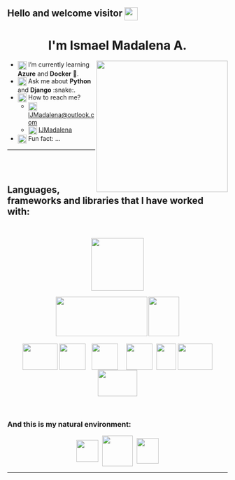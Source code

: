 <!--
**IsMadalena/IsMadalena** is a ✨ _special_ ✨ repository because its `README.md` (this file) appears on your GitHub profile.

Here are some ideas to get you started:
- 🔭 I’m currently working on ...
- 👯 I’m looking to collaborate on ...
- 🤔 I’m looking for help with ...

<img src="https://media.giphy.com/media/heIX5HfWgEYlW/giphy.gif" width="300" height="300" align="center"/>
<img src="https://media.giphy.com/media/WFZvB7VIXBgiz3oDXE/giphy.gif" width="300" height="300" align="center"/>
<img src="https://media.giphy.com/media/cYU6YcPE5YlJxh6otp/giphy.gif" width="300" height="300" align="center"/>
<img src="https://media.giphy.com/media/rygLdXcJlqYqQbaUr0/giphy-downsized-large.gif" width="300" height="300" align="center"/>
https://media.giphy.com/media/Kfl09udXYhbjajJwEt/giphy.gif
https://media.giphy.com/media/J2awouDsf23R2vo2p5/giphy.gif
https://giphy.com/stickers/transparent-emoji-emojivid-QaZ0Yu5CbHu4HpBcyZ
https://giphy.com/stickers/transparent-emoji-emojivid-h8CYgLGGiBbA32rcOC
https://giphy.com/stickers/emoji-chart-graph-IzLejEn5juzsLN4AqX
<img align="center" HSPACE="5" src="https://www.eventslooped.com/posts/img/sexy-programming-languages-to-learn-2020/gopher-dance.gif" width="70" height="70" />

AZURE:
<img src="https://am3pap007files.storage.live.com/y4m36khvbMH-QVohzbxeiVuGllfg8t47UEu1GRGYWj9vgp2nteS7eKqtii1FtQppvNwbY4nfNLGADI8iDyYnLMkl9aVVO8VRcWrBh0CXssMtaQyhsxN8WZGzHOsgmIunvs7ff6kvqnX0t0dcwymK-BmrGxNuf2L_SDizgcxO2zEcn7kJqXHJlcsaIivdtGse0rR?width=1200&height=936&cropmode=none" width="1200" height="936" />

DOCKER:
<img src="https://am3pap007files.storage.live.com/y4meeXJs4gJyi4BO5M5Jdqxqob-H7qq27HhJB3wzW3ELn_3eNIjTHKihKQS196nG24P6cgIiRgVSTDTnDtLkk3lmGG9Luvt-0tA8xKXvT7ciFyByW5-UCNG2VQgmEZt0KoF9g7Ng6U95iaI86bAHIodCXt8SOpVqXRnTbvyENX9qDQHRuIohjg2KeeQIJjfFR0K?width=400&height=400&cropmode=none" width="400" height="400" />

-->

## Hello and welcome visitor <img align="center" src="https://media.giphy.com/media/dalJ0CpF7hwmN1nZXe/giphy.gif" width="30" height="30" />

<h1 align="center"> I'm Ismael Madalena A. </h1>

<img src="https://media.giphy.com/media/wwg1suUiTbCY8H8vIA/giphy-downsized-large.gif" width="300" height="300" align="right"/>

<div>
  <ul>
    <li> <img align="center" src="https://media.giphy.com/media/JmIJQRb9RnqxvHgvzf/giphy.gif" width="20" height="20" /> I’m currently learning <b>Azure</b> and <b>Docker</b> 🐋. </li>
    <li> <img align="center" src="https://media.giphy.com/media/fYNWQh9V9CpcHPxiBc/giphy.gif" width="20" height="20" /> Ask me about <b>Python</b> and <b>Django</b> :snake:. </li>
    <li> <img align="center" src="https://media.giphy.com/media/m7dLILmScZoGjiO2Nw/giphy.gif" width="20" height="20" /> How to reach me?
      <ul>
        <li> <img align="center" src="https://am3pap007files.storage.live.com/y4mVCxx_7ZWkPbyIT19FMs-xJhZJ46Aim-33u2SYEwO7aq7ieiJYp-MyyMEnGkRrss1QIU_8fYY0nO_0MMchet4nrIoXVaRfHOUJ4pKoz6xUQIvGqUsWI5PTN99B2K7J7yNtLOlbgVDyGdBth3TByjYE-AGTWga_FYcCgvbANjENY6gRbRy2iI79WBQ_nLQWQAH?width=1200&height=1200&cropmode=none" width="20" height="20" />
         <a href="mailto:IJMadalena@outlook.com"> IJMadalena@outlook.com </a> </li>
        <li> <img align="center" src="https://am3pap007files.storage.live.com/y4mMSz9B7JCfMJAotl7RhGUtCY-HTn7zamFv9yev7eX2U6rVBdFesHEx35cGZrrTRI9VQsREOmnw2I_BXdIemGVJdyji9DcNdSCfnGmASYBRWJRLnr-yHdlCJiYRW22njgZugP5SVvCmcpYxv9uM8D575S_Q30qbQcadNESt1hQAYkmCLl1fpc8qWbk62uEd82x?width=410&height=416&cropmode=none" width="20" height="20" /> <a href="https://www.linkedin.com/in/ijmadalena/">IJMadalena</a> </li>
      </ul>
    </li>
    <li> <img align="center" src="https://media.giphy.com/media/QuVhBJhDRG3Wr5vIOr/giphy.gif" width="20" height="20" /> Fun fact: ... </li> 
  </ul>
</div>

___

<br>
<br>

## __Languages, frameworks and libraries that I have worked with:__

<br>

<p align="center">
  <img src="https://am3pap007files.storage.live.com/y4m5zPyCludqQiFLiindzh0gq7eflJR6554ISbHBZYdphvuxUzZV2hLJHa-OZsMPGCbAo-oQVO1qTZM4jV5aX5GDWxJacHxQlSjsUtkhtMNpHA5kzWT9tzReTkTXs28kzfvypDHCU1QlGDGEvotenXcvW_ExD2ISp0lF0tyb9d5sOTUhDX5HoOMQH6p1EJSY0yh?width=660&height=660&cropmode=none" width="120" height="120" />
</p>

<p align="center">
  <img src="https://am3pap007files.storage.live.com/y4mDsCmYS_z8VvAarZR3_Kuf0eDf1aEcITo95HseHOHOWViMAq8Jaux5toQjlYk_Kar77f8gkgrgDyCy6KDDUKWBKpI6h6AMnuWZL6bFNgIkav_N8kfpdc-yOm-Ic8fp4wrZSu269GpNdq2FzV9PgqO-YOInsOI0ZdVHD4iDeIMBsVpe1oQaVkuEtCoO-t-jAhN?width=1300&height=574&cropmode=none" width="209" height="90" />
  <img src="https://am3pap007files.storage.live.com/y4m1CVnQPwLYq13Pj83tA0_qzBnMwgP7YmP6AgU5PIAJdnHoOrz3TdB2cfKWjxW-9P0Uct-xVvaUGY7cJF4WUxIs76owxldZFks8-U3103LrhOoygIEZ6V25HF9Mqio3iVEM47WJM4GxmGV-vyRmW_jO-BT9d3r2Q8tMH2hlD81aJDDI5mQRxq1LE25u2FNaInh?width=201&height=256&cropmode=none" width="70" height="90" />
</p>

<p align="center">
  <img align="center" src="https://am3pap007files.storage.live.com/y4m3JbUke79HNiCJmw92zGHEDLCOYumlbVaio3E2aHrsfs3F9AiX4EHfn0cEkDNvlwK6hKLWIhAbxTvcwukGdODp3Iq_MjoizlPO2FnlKa9Q9-6pWiAUzwKp9UF5dhOlsAN2JPHCGU_sqk0ZuqpLj1CHLznEmj6lMLFW4yrjXMsSYyPJn7w7e5rYuXS5o3d4L-h?width=256&height=192&cropmode=none" width="80" height="60" />
  <img align="center" src="https://am3pap007files.storage.live.com/y4mb05zGcGMDwzTTGHEW_72zW5fBXVQ8cRzwFq9nYyDOrZE-pgn7rGBHAb4uFiktgtjUsVbF2g7pKQ6A7Ny_tRUfbrnLoFSePMONBxZS8S_nrOSPcZoWkK9vi-Y4HugiBY0x5r6eq-OSz9uumFgWo1wWxDqLGVtVaBOFkP62YYDVwZCyMIT8PcZYX2pm6iFqaot?width=1280&height=1280&cropmode=none" width="60" height="60" />
  <img align="center" HSPACE="10" src="https://am3pap007files.storage.live.com/y4mIZoNeQh2_XBOAm-iOZbAM6KulDMGb1t0FYHPR9l_Z8ZPP9BbQsLU4E7WLdo8tBnZPbX_Tw-nxdh7tQPYSa0d7rK4P7q3N-ntdphePhDdmtuj6FwbSv-RyGI785ZI4HTakOTGypSi77C5SXdkJyS95K2IbPx4gRX-9PTZgpE16b3pQ_fXVQnQ2TiPI8nfnuQH?width=234&height=249&cropmode=none" width="60" height="60" />
  <img align="center" HSPACE="5" src="https://am3pap007files.storage.live.com/y4mBrVpiyY4TsDler1vVSik-ITatlVyaCF4RVLUX2fpCAY_Xorf1sXRsq7CXfd4pPCbyl1u5EDfg7YedtiraE8HJPv5hJEJ7FAPxSXxXPFyiFIq4dh5OaJxzfIrspth4d1SmSrQGkImX4EPyGI86vJAicdexyevFHJBcSKCUZXG8teJo_hcjMbKNvWiuSR7mOJa?width=2400&height=2400&cropmode=none" width="60" height="60" />
    <img align="center" src="https://am3pap007files.storage.live.com/y4mARXzjIaa8lQXPU9Qw62g1jeBd-LZMMwxJ-WmeEAyzjwFwK1Cg2AIVeik029Tfhy0rOPGNFueODgwAxKDL6x_qyNwTR588tGNmA1dsObFzL9vfzyKh_vAzg_5p4tTO2iaGZUKfRKfToe5WlbIA6vK2RJ8p_un5YkmJneiQGRXyp55X-TqIOxJ126aODdzEPku?width=1024&height=1365&cropmode=none" width="45" height="60" />
    <img align="center" src="https://am3pap007files.storage.live.com/y4mHTB4Ai5_vQjBP1e2KCfAdtmUGPAcSk6alBoz2DmG9REHS1b_0Qze7T2mQyRhDuaqb51C5xGkNbibuPvwL9Lx2zp-Vl2SAKmtu8FHCKlaAdRCXH2FG25lp1GJm1PlJvV4ULE-NNzb8Er39SOOypwEmujjuYeY5ErADeVjxBtzn5RwVYmM4oSn3z95eexk7xXi?width=263&height=200&cropmode=none" width="79" height="60" />
  <img align="center" src="https://am3pap007files.storage.live.com/y4m0kCRsiVMBsB0ztoCnQpZqsPS-XYo4DDWIvESbI0s72qaZdZHwR0U-V0yuTE6dauzCDHOz9NS5P4FIBo8Nt1csKokYlOL20d2J1fay5ifS2kxeH6oDq_HzjjLIQ2ju1ZlnX0y_kzXxKcnR3e7Lat4ucdXn50joOoU4_uVnynS9S5Rj-K6R1Kjn2gOt1pBq4Lw?width=1024&height=1024&cropmode=none" width="90" height="60" />
</p>

<br>

### And this is my natural environment:

<p align="center">
  <img align="center" src="https://am3pap007files.storage.live.com/y4mKf_ISYHW-AgTWeq0hJamsrcL2epK2I6AJ0s1PgRRcT31vSyvEKHZGWWjx-iiN008hNeGJzSDBQsdplFeD5BYsn75X0BjEmjzxXikm2gn02vhwIbFn9NeLvVWgV4zf-41phiD9My5xGd-g6qpR9HZ0QD8m3i9zOU4XyM7LZo_7O7AqHVba3-6Ng38zRbfQEyx?width=510&height=513&cropmode=none" width="50" height="50" />
  <img align="center" HSPACE="5" src="https://media.giphy.com/media/cYU6YcPE5YlJxh6otp/giphy.gif" width="70" height="70" />
  <img align="center" src="https://am3pap007files.storage.live.com/y4mbCuHvkFzyO8i9Uf8_LHkGzz9ftGUt_HgoFEqtGcaz-IWoQG6QOTxuXTgwvtTY_6Ao0XWsUkPnkOnjoMNDrgWNcz-1Z5xzSHHJjfP9ZEV2z0aZ8gd8ccv-cC0fvF2U5upO_LNwE0vleGylmpaoU8JJ5BrsUdrOegbk5z7AgRovHLByVHCTZmFc42iNnE6TnCP?width=175&height=204&cropmode=none" width="50" height="58" />
</p>

___
